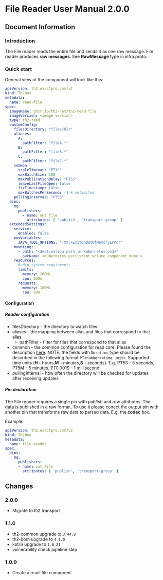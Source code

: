 # File Reader User Manual 2.0.0

## Document Information

### Introduction

The File reader reads the entire file and sends it as one raw message. File reader produces **raw messages**. See **RawMessage** type in infra.proto.

### Quick start

General view of the component will look like this:

```yaml
apiVersion: th2.exactpro.com/v2
kind: Th2Box
metadata:
  name: read-file
spec:
  imageName: ghcr.io/th2-net/th2-read-file
  imageVersion: <image version>
  type: th2-read
  customConfig:
    filesDirectory: "files/dir"
    aliases:
      A:
        pathFilter: "fileA.*"
      B:
        pathFilter: "fileB.*"
      C:
        pathFilter: "fileC.*"
    common:
      staleTimeout: "PT1S"
      maxBatchSize: 100
      maxPublicationDelay: "PT5S"
      leaveLastFileOpen: false
      fixTimestamp: false
      maxBatchesPerSecond: -1 # unlimited
    pullingInterval: "PT5S"
  pins:
    mq:
      publishers:
        - name: out_file
          attributes: [ 'publish', 'transport-group' ]
  extendedSettings:
    service:
      enabled: false
    envVariables:
      JAVA_TOOL_OPTIONS: "-XX:+ExitOnOutOfMemoryError"
    mounting:
      - path: "<destination path in Kubernetes pod>"
        pvcName: <Kubernetes persistent volume component name >
    resources:
      # Min system requirments ...
      limits:
        memory: 200Mi
        cpu: 200m
      requests:
        memory: 100Mi
        cpu: 50m
```

#### Configuration

##### Reader configuration

+ filesDirectory - the directory to watch files
+ aliases - the mapping between alias and files that correspond to that alias
    + pathFilter - filter for files that correspond to that alias
+ common - the common configuration for read core. Please found the description [here](https://github.com/th2-net/th2-read-file-common-core/blob/dev-version-2/README.md#configuration).
  NOTE: the fields with `Duration` type should be described in
  the following format `PT<number><time unit>`. Supported time units (**H** - hours,**M** - minutes,**S** - seconds). E.g. PT5S - 5 seconds, PT5M - 5 minutes, PT0.001S - 1 millisecond
+ pullingInterval - how often the directory will be checked for updates after receiving updates

##### Pin declaration

The File reader requires a single pin with _publish_ and _raw_ attributes. The data is published in a raw format. To use it please conect the output pin with another pin that transforms raw data to parsed data. E.g. the **codec** box.

Example:

```yaml
apiVersion: th2.exactpro.com/v2
kind: Th2Box
metadata:
  name: file-reader
spec:
  pins:
    mq:
      publishers:
      - name: out_file
        attributes: [ 'publish', 'transport-group' ]
```

## Changes

### 2.0.0

+ Migrate to th2 transport

### 1.1.0
+ th2-common upgrade to `3.44.0`
+ th2-bom upgrade to `4.1.0`
+ kotlin upgrade to `1.6.21`
+ vulnerability check pipeline step

### 1.0.0

+ Create a read-file component
